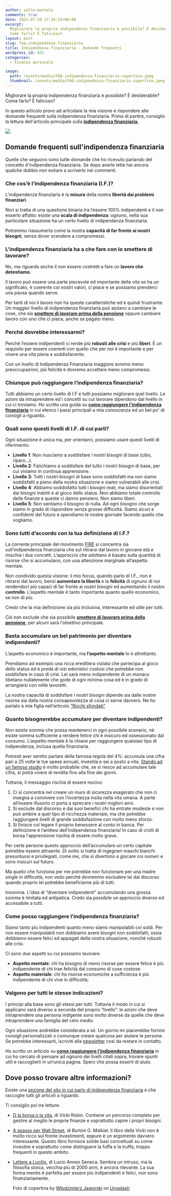 ```yaml
---
author: salto.mentale
comments: true
date: 2021-07-20 17:24:32+00:00
excerpt:
  Migliorare la propria indipendenza finanziaria è possibile? È desiderabile?
  Come farlo? È faticoso?
layout: post
slug: faq-indipendenza-finanziaria
title: Indipendenza finanziaria - Domande frequenti
wordpress_id: 431
categories:
  - Finanza personale

image:
  path: /assets/media/FAQ-indipendenza-finanziaria-copertina.jpeg
  thumbnail: /assets/media/FAQ-indipendenza-finanziaria-copertina.jpeg
---
```


Migliorare la propria indipendenza finanziaria è possibile? È desiderabile? Come farlo? È faticoso?

In questo articolo provo ad articolare la mia visione e rispondere alle domande frequenti sulla indipendenza finanziaria. Prima di partire, consiglio la lettura dell'articolo principale sulla [**indipendenza finanziaria**.](/indipendenza-finanziaria/)

![](/assets/media/FAQ-Indipendenza-finanziaria.png)

## Domande frequenti sull'indipendenza finanziaria

Quelle che seguono sono tutte domande che ho ricevuto parlando del concetto d'indipendenza finanziaria. Se dopo averle lette hai ancora qualche dubbio non esitare a scriverlo nei commenti.

### Che cos’è l’indipendenza finanziaria (I.F.)?

L’indipendenza finanziaria è la **misura** della nostra **libertà dai problemi finanziari**.

Non si tratta di una questione binaria tra l’essere 100% indipendenti e il non esserlo affatto: esiste una **scala di indipendenza**: ognuno, nella sua particolare situazione ha un certo livello di indipendenza finanziaria.

Potremmo riassumerla come la nostra **capacità di far fronte ai nostri bisogni**, senza dover scendere a compromessi.

### L'indipendenza finanziaria ha a che fare con lo smettere di lavorare?

No, ma riguarda anche il non essere costretti a fare un **lavoro che detestiamo**.

Il lavoro può essere una parte piacevole ed importante della vita se ha un significato, è coerente coi nostri valori, ci piace e se possiamo prenderci una pausa quando serve.

Per tanti di noi il lavoro non ha queste caratteristiche ed è quindi frustrante. Un maggior livello di indipendenza finanziaria può aiutarci a cambiare le cose, che sia **[smettere di lavorare prima della pensione](/si-puo-smettere-di-lavorare-prima-della-pensione/)** oppure cambiare lavoro con uno che ci piace, anche se pagato meno.

### Perché dovrebbe interessarmi?

Perché l’essere indipendenti ci rende più **robusti alle crisi** e più **liberi**. È un requisito per essere coerenti con quello che per noi è importante e per vivere una vita piena e soddisfacente.

Con un livello di Indipendenza Finanziaria maggiore avremo meno preoccupazioni, più felicità e dovremo accettare meno compromessi.

### Chiunque può raggiungere l’indipendenza finanziaria?

Tutti abbiamo un certo livello di I.F e tutti possiamo migliorare quel livello. Le azioni da intraprendere ed i concetti su cui lavorare dipendono dal livello in cui ci troviamo. Ho scritto una guida su **[come raggiungere l'indipendenza finanziaria](/guida-indipendenza-finanziaria/)** in cui elenco i passi principali a mia conoscenza ed un bel po' di consigli a riguardo.

### Quali sono questi livelli di I.F. di cui parli?

Ogni situazione è unica ma, per orientarci, possiamo usare questi livelli di riferimento:

- **Livello 1**: Non riusciamo a soddisfare i nostri bisogni di base (cibo, riparo…).
- **Livello 2**: Fatichiamo a soddisfare del tutto i nostri bisogni di base, per cui viviamo in continua apprensione.
- **Livello 3**: Tutti i nostri bisogni di base sono soddisfatti ma non siamo soddisfatti a pieno della nostra situazione e siamo vulnerabili alle crisi.
- **Livello 4**: Abbiamo soddisfatto tutti i bisogni reali, ma siamo disorientati dai bisogni indotti e al gioco dello status. Non abbiamo totale controllo delle finanze e queste ci danno pensiero. Non siamo liberi.
- **Livello 5**: Non sentiamo il bisogno di nulla. Ad ogni bisogno che sorge siamo in grado di rispondere senza grosse difficoltà. Siamo sicuri e confidenti del futuro e spendiamo le nostre giornate facendo quello che vogliamo.

### Sono tutti d’accordo con la tua definizione di I.F.?

La corrente principale del movimento [FIRE](https://it.wikipedia.org/wiki/FIRE_movement) si concentra sia sull’indipendenza finanziaria che sul ritirarsi dal lavoro in giovane età e mischia i due concetti. L’approccio che adottano è basato sulla quantità di risorse che si accumulano, con una attenzione marginale all’aspetto mentale.

Non condivido questa visione: il mio focus, quando parlo di I.F., non è ritirarsi dal lavoro, bensì **aumentare la libertà** e la **felicità** di ognuno di noi rendendoci più capaci di far fronte ai nostri bisogni ed aumentando il nostro **controllo**. L’aspetto mentale è tanto importante quanto quello economico, se non di più.

Credo che la mia definizione sia più inclusiva, interessante ed utile per tutti.

Ciò non esclude che sia possibile [**smettere di lavorare prima della pensione**](/si-puo-smettere-di-lavorare-prima-della-pensione/), per alcuni sarà l'obiettivo principale.

### Basta accumulare un bel patrimonio per diventare indipendenti?

L’aspetto economico è importante, ma **l’aspetto mentale** lo è altrettanto.

Prendiamo ad esempio una ricca ereditiera viziata che partecipa al gioco dello status ed è preda di vizi edonistici costosi che potrebbe non soddisfare in caso di crisi. Lei sarà meno indipendente di un monaco tibetano nullatenente che gode di ogni minima cosa ed è in grado di arrangiarsi con mille lavoretti.

La nostra capacità di soddisfare i nostri bisogni dipende sia dalle nostre risorse sia dalla nostra consapevolezza di cosa ci serve davvero. Ne ho parlato a mia figlia nell’articolo [“Ricchi sfondati”](/ricchi-sfondati/).

### Quanto bisognerebbe accumulare per diventare indipendenti?

Non esiste somma che possa mantenerci in ogni possibile scenario, né esiste somma sufficiente a rendere felice chi è insicuro ed ossessionato dal consumo. L’aspetto mentale è la chiave per raggiungere qualsiasi tipo di indipendenza, inclusa quella finanziaria.

Potresti aver sentito parlare della famosa regola del 4%: accumula una cifra pari a 25 volte le tue spese annuali, investila e sei a posto a vita. [Stando ad un famoso studio](https://en.wikipedia.org/wiki/Trinity_study) è molto probabile che, se si riesce ad accumulare tale cifra, si potrà vivere di rendita fino alla fine dei giorni.

Tuttavia, il messaggio rischia di essere nocivo:

1. Ci si concentra nel creare un muro di sicurezza esagerato che non ci insegna a convivere con l’incertezza insita nella vita umana. A parte all’essere illusorio ci porta a sprecare i nostri migliori anni.
2. Si esclude dal discorso e dai suoi benefici chi ha entrate modeste e non può ambire a quel tipo di ricchezza materiale, ma che potrebbe raggiungere livelli di grande soddisfazione con molto meno sforzo.
3. Si finisce col legare il proprio benessere al conto in banca. Per definizione è l’antitesi dell’indipendenza finanziaria! In caso di crolli di borsa l'apprensione rischia di essere molto grave.

Per certe persone questo approccio dell’accumulare un certo capitale potrebbe essere attraente. Di solito si tratta di ingegneri maschi bianchi presuntuosi e privilegiati, come me, che si divertono a giocare coi numeri e sono insicuri sul futuro.

Ma quello che funziona per me potrebbe non funzionare per una madre single in difficoltà, non vedo perché dovremmo escludere lei dal discorso quando proprio lei potrebbe beneficiarne più di tutti.

Insomma. L’idea di “diventare indipendenti” accumulando una grossa somma è limitata ed antipatica. Credo sia possibile un approccio diverso ed accessibile a tutti.

### Come posso raggiungere l’indipendenza finanziaria?

Siamo tanto più indipendenti quanto meno siamo manipolabili coi soldi. Per non essere manipolabili non dobbiamo avere bisogni non soddisfatti, ossia dobbiamo essere felici ed appagati della nostra situazione, nonché robusti alle crisi.

Ci sono due aspetti su cui possiamo lavorare:

- **Aspetto mentale**: chi ha bisogno di meno risorse per essere felice è più indipendente di chi trae felicità dal consumo di cose costose.
- **Aspetto materiale**: chi ha risorse economiche a sufficienza è più indipendente di chi vive in difficoltà;

### Valgono per tutti le stesse indicazioni?

I principi alla base sono gli stessi per tutti. Tuttavia il modo in cui si applicano sarà diverso a seconda del proprio “livello”: le azioni che deve intraprendere una persona indigente sono molto diverse da quelle che deve intraprendere una famiglia del ceto medio.

Ogni situazione andrebbe considerata a sé. Un giorno mi piacerebbe fornire consigli personalizzati o comunque creare qualcosa per aiutare le persone. Se potrebbe interessarti, iscriviti alla [newsletter](/newsletter/) così da restare in contatto.

Ho scritto un articolo su [**come raggiungere l’indipendenza finanziaria**](/guida-indipendenza-finanziaria) in cui ho cercato di pensare ad ognuno dei livelli citati sopra, trovare spunti utili e raccoglierli in un’unica pagina. Spero che possa esserti di aiuto.

## Dove posso trovare altre informazioni?

Esiste una [sezione del sito in cui parlo di indipendenza finanziaria](/category/finanza-personale/) e che raccoglie tutti gli articoli a riguardo.

Ti consiglio poi tre letture:

- [O la borsa o la vita](https://amzn.to/3xhAyvD), di Vicki Robin. Contiene un percorso completo per gestire al meglio le proprie finanze e soprattutto capire i propri bisogni.
- [A spasso per Wall Street](https://amzn.to/39a516R), di Burton G. Malkiel. Il libro della Vicki non è molto ricco sul fronte investimenti, eppure è un argomento davvero interessante. Questo libro fornisce solide basi concettuali su come investire e soprattutto come distinguere la fuffa e la truffa, troppo frequenti in questo ambito.
- [Lettere a Lucilio](https://amzn.to/398KM9u), di Lucio Anneo Seneca. Sembra un intruso, ma la filosofia stoica, vecchia più di 2000 anni, è ancora rilevante. La sua forma mentis è perfetta per essere più indipendenti e felici, non sono finanziariamente.

  Foto di copertina by <a href="https://unsplash.com/@sparrow24?utm_source=unsplash&utm_medium=referral&utm_content=creditCopyText">Włodzimierz Jaworski</a> on <a href="https://unsplash.com/?utm_source=unsplash&utm_medium=referral&utm_content=creditCopyText">Unsplash</a>
